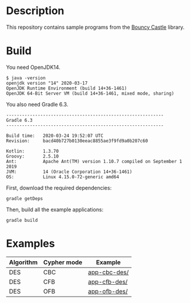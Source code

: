 # Description

This repository contains sample programs from the [Bouncy Castle](https://www.bouncycastle.org) library.

# Build

You need OpenJDK14.

    $ java -version
    openjdk version "14" 2020-03-17
    OpenJDK Runtime Environment (build 14+36-1461)
    OpenJDK 64-Bit Server VM (build 14+36-1461, mixed mode, sharing)
 
You also need Gradle 6.3.

    ------------------------------------------------------------
    Gradle 6.3
    ------------------------------------------------------------
    
    Build time:   2020-03-24 19:52:07 UTC
    Revision:     bacd40b727b0130eeac8855ae3f9fd9a0b207c60
    
    Kotlin:       1.3.70
    Groovy:       2.5.10
    Ant:          Apache Ant(TM) version 1.10.7 compiled on September 1 2019
    JVM:          14 (Oracle Corporation 14+36-1461)
    OS:           Linux 4.15.0-72-generic amd64

First, download the required dependencies:

    gradle getDeps
    
Then, build all the example applications:

    gradle build
    
# Examples

| Algorithm | Cypher mode | Example                                |
|-----------|-------------|----------------------------------------|
| DES       | CBC         | [app-cbc-des/](app-cbc-des/README.md)  |
| DES       | CFB         | [app-cfb-des/](app-cfb-des/README.md)  |
| DES       | OFB         | [app-ofb-des/](app-ofb-des/README.md)  |
